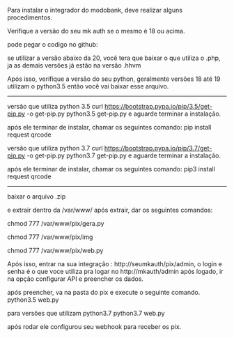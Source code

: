 Para instalar o integrador do modobank, deve realizar alguns procedimentos.


Verifique a versão do seu mk auth se o mesmo é 18 ou acima.

pode pegar o codigo no github:


se utilizar a versão abaixo da 20, você tera que baixar o que utiliza o .php, ja as demais versões já estão na versão .hhvm



Após isso, verifique a versão do seu python, geralmente versões 18 até 19 utilizam o python3.5
então você vai baixar esse arquivo.

******************************************************************************
versão que utiliza python 3.5
curl https://bootstrap.pypa.io/pip/3.5/get-pip.py -o get-pip.py
python3.5 get-pip.py
e aguarde terminar a instalação.

após ele terminar de instalar, chamar os seguintes comando:
pip install request qrcode



versão que utiliza python 3.7
curl https://bootstrap.pypa.io/pip/3.7/get-pip.py -o get-pip.py
python3.7 get-pip.py
e aguarde terminar a instalação.

após ele terminar de instalar, chamar os seguintes comando:
pip3 install request qrcode

********************************************************************************


baixar o arquivo .zip 


e extrair dentro da /var/www/
após extrair, dar os seguintes comandos:

chmod 777 /var/www/pix/gera.py

chmod 777 /var/www/pix/img

chmod 777 /var/www/pix/web.py


Após isso, entrar na sua integração : http://seumkauth/pix/admin, o login e senha é o que voce utiliza pra logar no http://mkauth/admin
após logado, ir na opção configurar API e preencher os dados.

após preencher, va na pasta do pix e execute o seguinte comando.
python3.5 web.py

para versões que utilizam python3.7
python3.7 web.py

após rodar ele configurou seu webhook para receber os pix.

